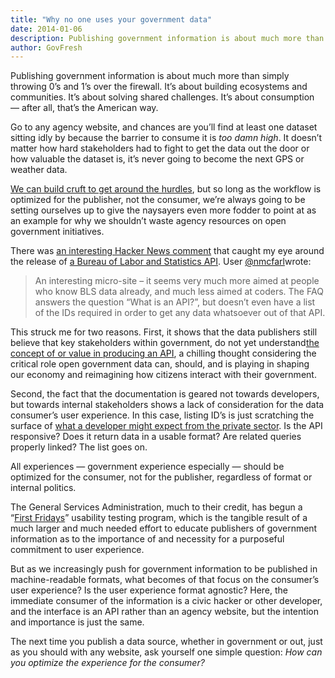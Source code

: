 ```yaml
---
title: "Why no one uses your government data"
date: 2014-01-06
description: Publishing government information is about much more than simply throwing 0’s and 1’s over the firewall. It’s about building ecosystems and communities. It’s about solving shared challenges. It’s about consumption — after all, that’s the American way.
author: GovFresh
---
```


Publishing government information is about much more than simply throwing 0’s and 1’s over the firewall. It’s about building ecosystems and communities. It’s about solving shared challenges. It’s about consumption — after all, that’s the American way.

Go to any agency website, and chances are you’ll find at least one dataset sitting idly by because the barrier to consume it is <em>too damn high</em>. It doesn’t matter how hard stakeholders had to fight to get the data out the door or how valuable the dataset is, it’s never going to become the next GPS or weather data.

<a href="http://ben.balter.com/2013/07/01/technologys-the-easy-part/">We can build cruft to get around the hurdles</a>, but so long as the workflow is optimized for the publisher, not the consumer, we’re always going to be setting ourselves up to give the naysayers even more fodder to point at as an example for why we shouldn’t waste agency resources on open government initiatives.

There was <a href="https://news.ycombinator.com/item?id=6385623">an interesting Hacker News comment</a> that caught my eye around the release of <a href="http://www.bls.gov/developers/api_FAQs.htm">a Bureau of Labor and Statistics API</a>. User <a href="https://news.ycombinator.com/user?id=nmcfarl">@nmcfarl</a>wrote:
<blockquote>An interesting micro-site – it seems very much more aimed at people who know BLS data already, and much less aimed at coders. The FAQ answers the question “What is an API?”, but doesn’t even have a list of the IDs required in order to get any data whatsoever out of that API.</blockquote>
This struck me for two reasons. First, it shows that the data publishers still believe that key stakeholders within government, do not yet understand<a href="http://www.youtube.com/watch?v=nyqHClC_UXo">the concept of or value in producing an API</a>, a chilling thought considering the critical role open government data can, should, and is playing in shaping our economy and reimagining how citizens interact with their government.

Second, the fact that the documentation is geared not towards developers, but towards internal stakeholders shows a lack of consideration for the data consumer’s user experience. In this case, listing ID’s is just scratching the surface of <a href="http://developer.github.com/">what a developer might expect from the private sector</a>. Is the API responsive? Does it return data in a usable format? Are related queries properly linked? The list goes on.

All experiences — government experience especially — should be optimized for the consumer, not for the publisher, regardless of format or internal politics.

The General Services Administration, much to their credit, has begun a “<a href="http://www.usability.gov/how-to-and-tools/guidance/gsa-first-fridays-program.html">First Fridays</a>” usability testing program, which is the tangible result of a much larger and much needed effort to educate publishers of government information as to the importance of and necessity for a purposeful commitment to user experience.

But as we increasingly push for government information to be published in machine-readable formats, what becomes of that focus on the consumer’s user experience? Is the user experience format agnostic? Here, the immediate consumer of the information is a civic hacker or other developer, and the interface is an API rather than an agency website, but the intention and importance is just the same.

The next time you publish a data source, whether in government or out, just as you should with any website, ask yourself one simple question: <em>How can you optimize the experience for the consumer?</em>
